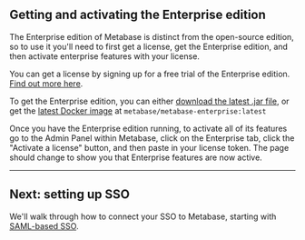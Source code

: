 ## Getting and activating the Enterprise edition

The Enterprise edition of Metabase is distinct from the open-source edition, so to use it you'll need to first get a license, get the Enterprise edition, and then activate enterprise features with your license.

You can get a license by signing up for a free trial of the Enterprise edition. [Find out more here](https://metabase.com/enterprise/).

To get the Enterprise edition, you can either [download the latest .jar file](https://downloads.metabase.com/enterprise/latest/metabase.jar), or get the [latest Docker image](https://hub.docker.com/r/metabase/metabase-enterprise/) at `metabase/metabase-enterprise:latest`

Once you have the Enterprise edition running, to activate all of its features go to the Admin Panel within Metabase, click on the Enterprise tab, click the "Activate a license" button, and then paste in your license token. The page should change to show you that Enterprise features are now active.

---

## Next: setting up SSO
We'll walk through how to connect your SSO to Metabase, starting with [SAML-based SSO](authenticating-with-saml.md).
